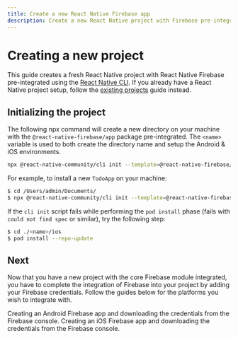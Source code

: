 ```yaml
---
title: Create a new React Native Firebase app
description: Create a new React Native project with Firebase pre-integrated
---
```


# Creating a new project

This guide creates a fresh React Native project with React Native Firebase pre-integrated using the [React Native CLI](https://github.com/react-native-community/cli). If you already have a React Native project setup, follow the [existing projects](/quick-start/existing-project) guide instead.

## Initializing the project

The following npx command will create a new directory on your machine with the `@react-native-firebase/app` package pre-integrated. The `<name>` variable is used to both create the directory name and setup the Android & iOS environments.

```bash
npx @react-native-community/cli init --template=@react-native-firebase/template <name>
```

For example, to install a new `TodoApp` on your machine:

```bash
$ cd /Users/admin/Documents/
$ npx @react-native-community/cli init --template=@react-native-firebase/template TodoApp
```

If the `cli init` script fails while performing the `pod install` phase (fails with `could not find spec` or similar), try the following step:

```bash
$ cd ./<name>/ios
$ pod install --repo-update
```

## Next

Now that you have a new project with the core Firebase module integrated, you have to complete the integration of Firebase into your project by adding your Firebase credentials. Follow the guides below for the platforms you wish to integrate with.

<Grid columns="2">
	<Block
		title="Adding Firebase credentials to your Android app"
		to="/quick-start/android-firebase-credentials"
		icon="android"
		color="#4CAF50"
	>
		Creating an Android Firebase app and downloading the credentials from the Firebase console.
	</Block>
	<Block
		title="Adding Firebase credentials to your iOS app"
		to="/quick-start/ios-firebase-credentials"
		icon="phone_iphone"
		color="#2196F3"
	>
		Creating an iOS Firebase app and downloading the credentials from the Firebase console.
	</Block>
</Grid>
